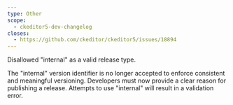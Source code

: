```yaml
---
type: Other
scope:
  - ckeditor5-dev-changelog
closes:
  - https://github.com/ckeditor/ckeditor5/issues/18894
---
```


Disallowed "internal" as a valid release type.

The "internal" version identifier is no longer accepted to enforce consistent and meaningful versioning.
Developers must now provide a clear reason for publishing a release. Attempts to use "internal" will result in a validation error.
